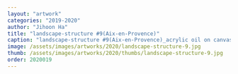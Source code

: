 ```yaml
---
layout: "artwork"
categories: "2019-2020"
author: "Jihoon Ha"
title: "landscape-structure #9(Aix-en-Provence)"
caption: "landscape-structure #9(Aix-en-Provence)_acrylic oil on canvas_117×91㎝_2020"
image: /assets/images/artworks/2020/landscape-structure-9.jpg
thumb: /assets/images/artworks/2020/thumbs/landscape-structure-9.jpg
order: 2020019
---
```

